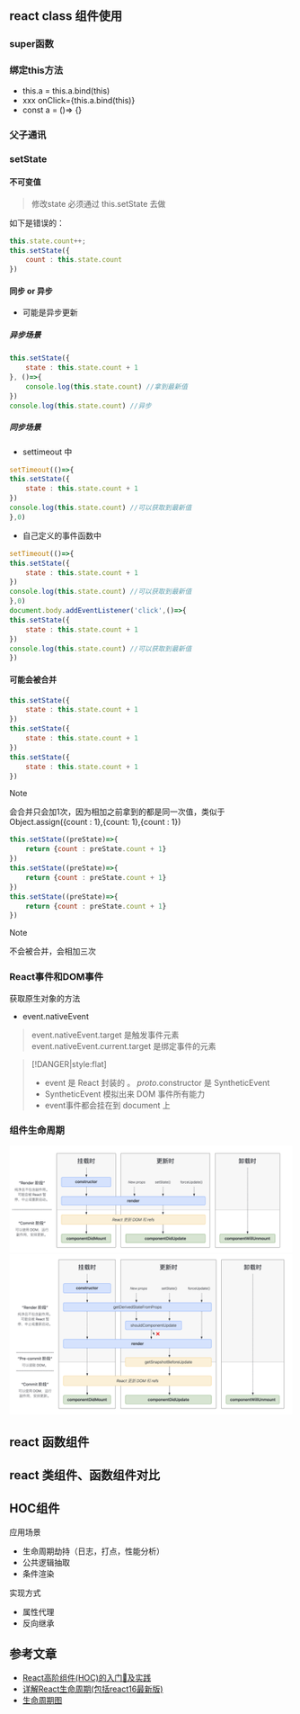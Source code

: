

## react class 组件使用

### super函数


### 绑定this方法

- this.a = this.a.bind(this)
- xxx onClick={this.a.bind(this)}
- const a = ()=> {}

### 父子通讯


### setState

#### 不可变值

> 修改state 必须通过 this.setState 去做   

如下是错误的：   
```javascript
this.state.count++;
this.setState({
    count : this.state.count
})
```


#### 同步 or 异步

- 可能是异步更新

##### 异步场景
```javascript
this.setState({
    state : this.state.count + 1
}, ()=>{
    console.log(this.state.count) //拿到最新值
})
console.log(this.state.count) //异步
```   

##### 同步场景

- settimeout 中   
```javascript
setTimeout(()=>{
this.setState({
    state : this.state.count + 1
})
console.log(this.state.count) //可以获取到最新值
},0) 
```    
- 自己定义的事件函数中     
```javascript
setTimeout(()=>{
this.setState({
    state : this.state.count + 1
})
console.log(this.state.count) //可以获取到最新值
},0)
document.body.addEventListener('click',()=>{
this.setState({
    state : this.state.count + 1
})
console.log(this.state.count) //可以获取到最新值
})
```  

#### 可能会被合并   

```javascript
this.setState({
    state : this.state.count + 1
})
this.setState({
    state : this.state.count + 1
})
this.setState({
    state : this.state.count + 1
})
```   
> [!NOTE]
> 会合并只会加1次，因为相加之前拿到的都是同一次值，类似于 Object.assign({count : 1},{count: 1},{count : 1})    




```javascript
this.setState((preState)=>{
    return {count : preState.count + 1}
})
this.setState((preState)=>{
    return {count : preState.count + 1}
})
this.setState((preState)=>{
    return {count : preState.count + 1}
})
```   
> [!NOTE]
> 不会被合并，会相加三次   

### React事件和DOM事件


获取原生对象的方法
- event.nativeEvent
> event.nativeEvent.target 是触发事件元素   
> event.nativeEvent.current.target 是绑定事件的元素      

> [!DANGER|style:flat]
> - event 是 React 封装的 。 _proto_.constructor 是 SyntheticEvent  
> - SyntheticEvent 模拟出来 DOM 事件所有能力     
> - event事件都会挂在到 document 上     


### 组件生命周期

![生命周期1](../../assets/react/lifecycle.png)
![生命周期2](../../assets/react/lifecycle1.png)


## react 函数组件

## react 类组件、函数组件对比
## HOC组件

应用场景
- 生命周期劫持（日志，打点，性能分析）
- 公共逻辑抽取
- 条件渲染

实现方式
- 属性代理 
- 反向继承






## 参考文章

- [React高阶组件(HOC)的入门📖及实践](https://juejin.cn/post/6844904050236850184)
- [详解React生命周期(包括react16最新版)](https://www.jianshu.com/p/514fe21b9914)
- [生命周期图](https://projects.wojtekmaj.pl/react-lifecycle-methods-diagram/)
